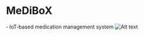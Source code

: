 # MeDiBoX

‑ IoT‑based medication management system 
![Alt text](relative%20path/to/img.jpg?raw=true "MeDiBoX - Use case diagram.png")
